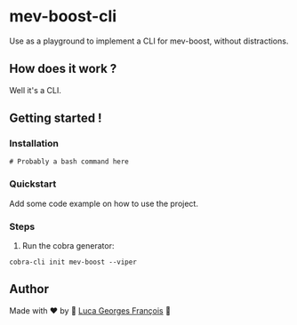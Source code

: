 # mev-boost-cli

Use as a playground to implement a CLI for mev-boost, without distractions.

## How does it work ?

Well it's a CLI.

## Getting started !

### Installation

```shell
# Probably a bash command here
```

### Quickstart

Add some code example on how to use the project.

### Steps

1. Run the cobra generator:
```shell
cobra-cli init mev-boost --viper
```

## Author

Made with ❤️ by 🤖 [Luca Georges François](https://github.com/0xpanoramix) 🤖
